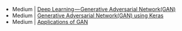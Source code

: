 
- Medium | [Deep Learning — Generative Adversarial Network(GAN)](https://medium.com/datadriveninvestor/deep-learning-generative-adversarial-network-gan-34abb43c0644)
- Medium | [Generative Adversarial Network(GAN) using Keras](https://medium.com/datadriveninvestor/generative-adversarial-network-gan-using-keras-ce1c05cfdfd3)
- Medium | [Applications of GAN](https://medium.com/@jonathan_hui/gan-some-cool-applications-of-gans-4c9ecca35900)
